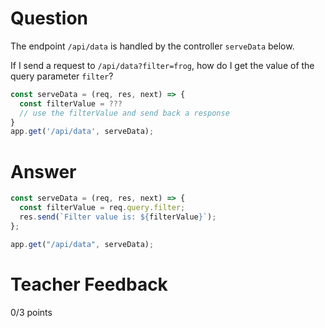 # Question

The endpoint `/api/data` is handled by the controller `serveData` below.

If I send a request to `/api/data?filter=frog`, how do I get the value of the query parameter `filter`?

```js
const serveData = (req, res, next) => {
  const filterValue = ???
  // use the filterValue and send back a response
}
app.get('/api/data', serveData);
```

# Answer

<!-- answer should go here with the right syntax -->

```js
const serveData = (req, res, next) => {
  const filterValue = req.query.filter;
  res.send(`Filter value is: ${filterValue}`);
};

app.get("/api/data", serveData);
```

# Teacher Feedback

0/3 points
